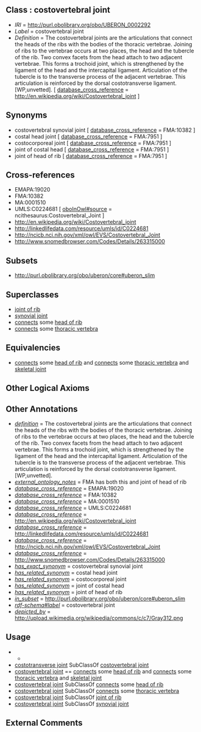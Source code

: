 
## Class : costovertebral joint

 * *IRI* = http://purl.obolibrary.org/obo/UBERON_0002292
 * *Label* = costovertebral joint
 * *Definition* = The costovertebral joints are the articulations that connect the heads of the ribs with the bodies of the thoracic vertebrae. Joining of ribs to the vertebrae occurs at two places, the head and the tubercle of the rib. Two convex facets from the head attach to two adjacent vertebrae. This forms a trochoid joint, which is strengthened by the ligament of the head and the intercapital ligament. Articulation of the tubercle is to the transverse process of the adjacent vertebrae. This articulation is reinforced by the dorsal costotransverse ligament. [WP,unvetted]. [ [database_cross_reference](../../ef/oboInOwl#hasDbXref.md) = http://en.wikipedia.org/wiki/Costovertebral_joint ]

## Synonyms

 * costovertebral synovial joint [ [database_cross_reference](../../ef/oboInOwl#hasDbXref.md) = FMA:10382 ]
 * costal head joint [ [database_cross_reference](../../ef/oboInOwl#hasDbXref.md) = FMA:7951 ]
 * costocorporeal joint [ [database_cross_reference](../../ef/oboInOwl#hasDbXref.md) = FMA:7951 ]
 * joint of costal head [ [database_cross_reference](../../ef/oboInOwl#hasDbXref.md) = FMA:7951 ]
 * joint of head of rib [ [database_cross_reference](../../ef/oboInOwl#hasDbXref.md) = FMA:7951 ]

## Cross-references

 * EMAPA:19020
 * FMA:10382
 * MA:0001510
 * UMLS:C0224681 [ [oboInOwl#source](../../ce/oboInOwl#source.md) = ncithesaurus:Costovertebral_Joint ]
 * http://en.wikipedia.org/wiki/Costovertebral_joint
 * http://linkedlifedata.com/resource/umls/id/C0224681
 * http://ncicb.nci.nih.gov/xml/owl/EVS/Costovertebral_Joint
 * http://www.snomedbrowser.com/Codes/Details/263315000

## Subsets

 * http://purl.obolibrary.org/obo/uberon/core#uberon_slim

## Superclasses

 * [joint of rib](../../UBERON/01/UBERON_0002001.md)
 * [synovial joint](../../UBERON/17/UBERON_0002217.md)
 * [connects](../../RO/76/RO_0002176.md) some [head of rib](../../UBERON/30/UBERON_0002230.md)
 * [connects](../../RO/76/RO_0002176.md) some [thoracic vertebra](../../UBERON/47/UBERON_0002347.md)

## Equivalencies

 * [connects](../../RO/76/RO_0002176.md) some [head of rib](../../UBERON/30/UBERON_0002230.md) and [connects](../../RO/76/RO_0002176.md) some [thoracic vertebra](../../UBERON/47/UBERON_0002347.md) and [skeletal joint](../../UBERON/82/UBERON_0000982.md)

## Other Logical Axioms


## Other Annotations

 * *[definition](../../IAO/15/IAO_0000115.md)* = The costovertebral joints are the articulations that connect the heads of the ribs with the bodies of the thoracic vertebrae. Joining of ribs to the vertebrae occurs at two places, the head and the tubercle of the rib. Two convex facets from the head attach to two adjacent vertebrae. This forms a trochoid joint, which is strengthened by the ligament of the head and the intercapital ligament. Articulation of the tubercle is to the transverse process of the adjacent vertebrae. This articulation is reinforced by the dorsal costotransverse ligament. [WP,unvetted].
 * *[external_ontology_notes](../../UBPROP/12/UBPROP_0000012.md)* = FMA has both this and joint of head of rib
 * *[database_cross_reference](../../ef/oboInOwl#hasDbXref.md)* = EMAPA:19020
 * *[database_cross_reference](../../ef/oboInOwl#hasDbXref.md)* = FMA:10382
 * *[database_cross_reference](../../ef/oboInOwl#hasDbXref.md)* = MA:0001510
 * *[database_cross_reference](../../ef/oboInOwl#hasDbXref.md)* = UMLS:C0224681
 * *[database_cross_reference](../../ef/oboInOwl#hasDbXref.md)* = http://en.wikipedia.org/wiki/Costovertebral_joint
 * *[database_cross_reference](../../ef/oboInOwl#hasDbXref.md)* = http://linkedlifedata.com/resource/umls/id/C0224681
 * *[database_cross_reference](../../ef/oboInOwl#hasDbXref.md)* = http://ncicb.nci.nih.gov/xml/owl/EVS/Costovertebral_Joint
 * *[database_cross_reference](../../ef/oboInOwl#hasDbXref.md)* = http://www.snomedbrowser.com/Codes/Details/263315000
 * *[has_exact_synonym](../../ym/oboInOwl#hasExactSynonym.md)* = costovertebral synovial joint
 * *[has_related_synonym](../../ym/oboInOwl#hasRelatedSynonym.md)* = costal head joint
 * *[has_related_synonym](../../ym/oboInOwl#hasRelatedSynonym.md)* = costocorporeal joint
 * *[has_related_synonym](../../ym/oboInOwl#hasRelatedSynonym.md)* = joint of costal head
 * *[has_related_synonym](../../ym/oboInOwl#hasRelatedSynonym.md)* = joint of head of rib
 * *[in_subset](../../et/oboInOwl#inSubset.md)* = http://purl.obolibrary.org/obo/uberon/core#uberon_slim
 * *[rdf-schema#label](../../el/rdf-schema#label.md)* = costovertebral joint
 * *[depicted_by](../../depicted/by/depicted_by.md)* = http://upload.wikimedia.org/wikipedia/commons/c/c7/Gray312.png

## Usage

 * -
 * [costotransverse joint](../../UBERON/67/UBERON_0011967.md) SubClassOf [costovertebral joint](../../UBERON/92/UBERON_0002292.md)
 * [costovertebral joint](../../UBERON/92/UBERON_0002292.md) == [connects](../../RO/76/RO_0002176.md) some [head of rib](../../UBERON/30/UBERON_0002230.md) and [connects](../../RO/76/RO_0002176.md) some [thoracic vertebra](../../UBERON/47/UBERON_0002347.md) and [skeletal joint](../../UBERON/82/UBERON_0000982.md)
 * [costovertebral joint](../../UBERON/92/UBERON_0002292.md) SubClassOf [connects](../../RO/76/RO_0002176.md) some [head of rib](../../UBERON/30/UBERON_0002230.md)
 * [costovertebral joint](../../UBERON/92/UBERON_0002292.md) SubClassOf [connects](../../RO/76/RO_0002176.md) some [thoracic vertebra](../../UBERON/47/UBERON_0002347.md)
 * [costovertebral joint](../../UBERON/92/UBERON_0002292.md) SubClassOf [joint of rib](../../UBERON/01/UBERON_0002001.md)
 * [costovertebral joint](../../UBERON/92/UBERON_0002292.md) SubClassOf [synovial joint](../../UBERON/17/UBERON_0002217.md)

## External Comments

